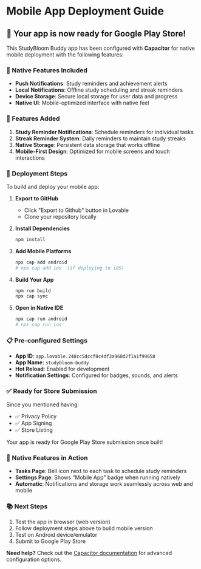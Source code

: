 # Mobile App Deployment Guide

## 🚀 Your app is now ready for Google Play Store!

This StudyBloom Buddy app has been configured with **Capacitor** for native mobile deployment with the following features:

### 📱 Native Features Included

- **Push Notifications**: Study reminders and achievement alerts
- **Local Notifications**: Offline study scheduling and streak reminders  
- **Device Storage**: Secure local storage for user data and progress
- **Native UI**: Mobile-optimized interface with native feel

### 🎯 Features Added

1. **Study Reminder Notifications**: Schedule reminders for individual tasks
2. **Streak Reminder System**: Daily reminders to maintain study streaks
3. **Native Storage**: Persistent data storage that works offline
4. **Mobile-First Design**: Optimized for mobile screens and touch interactions

### 🔧 Deployment Steps

To build and deploy your mobile app:

1. **Export to GitHub**
   - Click "Export to Github" button in Lovable
   - Clone your repository locally

2. **Install Dependencies**
   ```bash
   npm install
   ```

3. **Add Mobile Platforms**
   ```bash
   npx cap add android
   # npx cap add ios  (if deploying to iOS)
   ```

4. **Build Your App**
   ```bash
   npm run build
   npx cap sync
   ```

5. **Open in Native IDE**
   ```bash
   npx cap run android
   # npx cap run ios
   ```

### 📋 Pre-configured Settings

- **App ID**: `app.lovable.248cc5dccf8c4df3a968d2f1a1f99658`
- **App Name**: `studybloom-buddy`
- **Hot Reload**: Enabled for development
- **Notification Settings**: Configured for badges, sounds, and alerts

### ✅ Ready for Store Submission

Since you mentioned having:
- ✅ Privacy Policy
- ✅ App Signing
- ✅ Store Listing

Your app is ready for Google Play Store submission once built!

### 🎉 Native Features in Action

- **Tasks Page**: Bell icon next to each task to schedule study reminders
- **Settings Page**: Shows "Mobile App" badge when running natively
- **Automatic**: Notifications and storage work seamlessly across web and mobile

### 📚 Next Steps

1. Test the app in browser (web version)
2. Follow deployment steps above to build mobile version
3. Test on Android device/emulator
4. Submit to Google Play Store

**Need help?** Check out the [Capacitor documentation](https://capacitorjs.com/docs) for advanced configuration options.